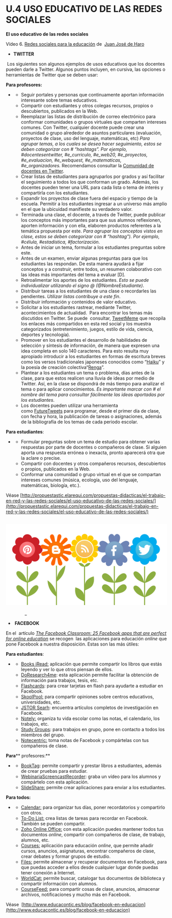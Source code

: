 # U.4 USO EDUCATIVO DE LAS REDES SOCIALES

**El uso educativo de las redes sociales**

Vídeo 6. [Redes sociales para la educación](https://www.slideshare.net/jjdeharo/redes-sociales-para-la-educacin "Redes sociales para la educación ") de  [Juan José de Haro](http://www.slideshare.net/jjdeharo)

*   **TWITTER**

 Los siguientes son algunos ejemplos de usos educativos que los docentes pueden darle a Twitter. Algunos puntos incluyen, en cursiva, las opciones o herramientas de Twitter que se deben usar:

**Para profesores:**

*   *   Seguir portales y personas que continuamente aportan información interesante sobre temas educativos.
    *   Compartir con estudiantes y otros colegas recursos, propios o descubiertos, publicados en la Web.
    *   Reemplazar las listas de distribución de correo electrónico para conformar comunidades o grupos virtuales que comparten intereses comunes. Con Twitter, cualquier docente puede crear una comunidad o grupo alrededor de asuntos particulares (evaluación, proyectos de clase, uso del lenguaje, matemáticas, etc) _Para agrupar temas, a los cuales se desea hacer seguimiento, estos se deben categorizar con # “hashtags”. Por ejemplo, #docentesentwitter, #e\_curriculo, #e\_web20, #e\_proyectos, #e\_evaluacion, #e\_webquest, #e\_matematicas, #e_organizadores._ Recomendamos consultar la [Comunidad de docentes en Twitter](http://www.eduteka.org/docentesentwitter/inicio).
    *   Crear listas de estudiantes para agruparlos por grados y así facilitar el seguimiento a todos los que conforman un grado. Además, los docentes pueden tener una URL para cada lista o tema de interés y compartirla con los estudiantes.
    *   Expandir los proyectos de clase fuera del espacio y tiempo de la escuela. Permitir a los estudiantes ingresar a un universo más amplio en el que la ubicuidad manifieste su verdadero valor.
    *   Terminada una clase, el docente, a través de Twitter, puede publicar los conceptos más importantes para que sus alumnos reflexionen, aporten información y con ella, elaboren productos referentes a la temática propuesta por este. _Para agrupar los conceptos vistos en clase, estos se deben categorizar con # “hashtag"). Por ejemplo, #célula, #estadística, #factorización_.
    *   Antes de iniciar un tema, formular a los estudiantes preguntas sobre este. 
    *   Antes de un examen, enviar algunas preguntas para que los estudiantes las respondan. De esta manera ayudará a fijar conceptos y a construir, entre todos, un resumen colaborativo con las ideas más importantes del tema a evaluar \[D\].
    *   Retroalimentar los aportes de los estudiantes. _Esto se puede individualizar utilizando el signo @ (@NombreEstudiante)_.
    *   Distribuir tareas a los estudiantes de una clase o recordarles las pendientes. _Utilizar listas contribuye a este fin_.
    *   Distribuir información y contenidos de valor educativo. 
    *   Solicitar a los estudiantes rastrear, mediante Twitter, acontecimientos de actualidad.  Para encontrar los temas más discutidos en Twitter. Se puede  consultar, [TweetMeme](http://tweetmeme.com/) que recopila los enlaces más compartidos en esta red social y los muestra categorizados (entretenimiento, juegos, estilo de vida, ciencia, deportes y tecnología). 
    *   Promover en los estudiantes el desarrollo de habilidades de selección y síntesis de información, de manera que expresen una idea completa en solo 140 caracteres. Para esto resulta muy apropiado introducir a los estudiantes en formas de escritura breves como los versos tradicionales japoneses conocidos como “[Haiku](http://es.wikipedia.org/wiki/Haiku)” y la poesía de creación colectiva“[Renga](http://es.wikipedia.org/wiki/Renga)”.
    *   Plantear a los estudiantes un tema o problema, días antes de la clase, para que estos realicen una lluvia de ideas por medio de Twitter. Así, en la clase se dispondrá de más tiempo para analizar el tema o para aplicar conocimientos. _Es importante marcar con # el nombre del tema para consultar fácilmente las ideas aportadas por los estudiantes_.
    *   Los docentes pueden utilizar una herramienta como [FutureTweets](http://futuretweets.com/) para programar, desde el primer día de clase, con fecha y hora, la publicación de tareas o asignaciones, además de la bibliografía de los temas de cada periodo escolar.

**Para estudiantes**:

*   *   Formular preguntas sobre un tema de estudio para obtener varias respuestas por parte de docentes o compañeros de clase. Si alguien aporta una respuesta errónea o inexacta, pronto aparecerá otra que la aclare o precise.
    *   Compartir con docentes y otros compañeros recursos, descubiertos o propios, publicados en la Web.
    *   Conformar una comunidad o grupo virtual en el que se compartan intereses comunes (música, ecología, uso del lenguaje, matemáticas, biología, etc.).

Véase [http://propuestastic.elarequi.com/propuestas-didacticas/el-trabajo-en-red-y-las-redes-sociales/el-uso-educativo-de-las-redes-sociales/](http://propuestastic.elarequi.com/propuestas-didacticas/el-trabajo-en-red-y-las-redes-sociales/el-uso-educativo-de-las-redes-sociales/)


 ![Las redes sociales](img/twyface.jpg "Las redes sociales")


               _   

*    **FACEBOOK**

En el  artículo _[The Facebook Classroom: 25 Facebook apps that are perfect for online education](http://www.collegedegree.com/library/college-life/15-facebook-apps-perfect-for-online-education)_ se recogen  las aplicaciones para educación _online_ que pone Facebook a nuestra disposición. Estas son las más útiles:

**Para estudiantes**:

*   *   [Books iRead:](http://www.facebook.com/apps/application.php?id=2406120893) aplicación que permite compartir los libros que estás leyendo y ver lo que otros piensan de ellos.
    *   [DoResearch4me](http://www.facebook.com/r.php?referrer=112&app_id=6184736203&app_data=http%3A%2F%2Fmichaellissack.com%2Fresearchbitch%2F%3Ffb_sig_in_iframe%3D1%26fb_sig_locale%3Des_LA%26fb_sig_in_new_facebook%3D1%26fb_sig_time%3D1249978193.0876%26fb_sig_added%3D0%25): esta aplicación permite facilitar la obtención de información para trabajos, tesis, etc.
    *   [Flashcards](http://www.facebook.com/tos.php?api_key=b71583e3ec6c46249cb3d20b8c391f3b&next=http%3A%2F%2Ffacebook.positivemotion.com%2Fflashcards%2F&v=1.0&canvas): para crear tarjetas en flash para ayudarte a estudiar en Facebook.
    *   [SkoolPool:](http://www.facebook.com/tos.php?api_key=d943442dec6c2b0049bd0e5f41ac7604&next=http%3A%2F%2Ffb.skoolpool.com%2Findex.php&v=1.0&canvas) para compartir opiniones sobre centros educativos, universidades, etc.
    *   [JSTOR Searh](http://www.facebook.com/tos.php?api_key=4fdf94e6018a4f4588acef2a277eeb19&next=&v=1.0&canvas): encuentra artículos completos de investigación en Facebook.
    *   [Notely:](http://www.facebook.com/tos.php?api_key=50fc5210eea23075c30f144a99350f8b&next=&v=1.0&canvas) organiza tu vida escolar como las notas, el calendario, los trabajos, etc.
    *   [Study Groups](http://www.facebook.com/tos.php?api_key=1f1e73403efc871b65048f4be79dde50&next=&v=1.0&canvas): para trabajos en grupo, pone en contacto a todos los miembros del grupo.
    *   [Notecentric:](http://www.facebook.com/tos.php?api_key=092b24f88a7b6f3761c3ec8c2e9c810d&next=&v=1.0&canvas) toma notas de Facebook y compártelas con tus compañeros de clase.

**Para**** profesores:**

*   *   [BookTag](http://apps.facebook.com/booktag/): permite compartir y prestar libros a estudiantes, además de crear pruebas para estudiar.
    *   [WebinariaScreencastRecorder](http://www.facebook.com/login.php?v=1.0&api_key=bd1230448838c94b00f050b8823baf3f&next=http%3A%2F%2Fwww.webinaria.com%2Ffacebook%2F&canvas): graba un vídeo para los alumnos y compártelo con esta aplicación.
    *   [SlideShare:](http://www.facebook.com/login.php?v=1.0&api_key=1de6b62986d7ac6f42385f942ef82a24&next=http%3A%2F%2Ffacebook.slideshare.com%2F&canvas) permite crear aplicaciones para enviar a los estudiantes.

**Para todos:**

*   *   [Calendar:](http://www.facebook.com/tos.php?api_key=4eaec3ebb2cbe80d4a02f7abdb2179fa&next=http%3A%2F%2F30boxes.com%2F%3Ffb30b%3D1%26&v=1.0&canvas) para organizar tus días, poner recordatorios y compartirlo con otros.
    *   [To-Do List:](http://apps.facebook.com/todo_list/) crea listas de tareas para recordar en Facebook. También se pueden compartir.
    *   [Zoho Online Office:](http://www.facebook.com/tos.php?api_key=c92bc5206b7411a699e57b52e08216f2&next=http%3A%2F%2Fzapp.zoho.com%2F&v=1.0&canvas) con esta aplicación puedes mantener todos tus documentos _online_, compartir con compañeros de clase, de trabajo, alumnos, etc.
    *   [Courses:](http://www.facebook.com/tos.php?api_key=1c1cfdfaac3f4492e0034196de2125ff&next=courses%2Fsidenav%3Ffbframe%3Dtrue%26controller%3Dcourses%26rframe%3Dtrue&v=1.0&canvas) aplicación para educación _online_, que permite añadir cursos, anuncios, asignaturas, encontrar compañeros de clase, crear debates y formar grupos de estudio.
    *   [Files:](http://www.facebook.com/tos.php?api_key=a9389770f1a8975d7399822cdbd3bac2&next=http%3A%2F%2Fwww.box.net%2Ffacebook%2F&v=1.0&canvas) permite almacenar y recuperar documentos en Facebook, para que puedas acceder a ellos desde cualquier lugar donde puedas tener conexión a Internet.
    *   [WorldCat:](http://www.facebook.com/tos.php?api_key=868ce48aad0d252602b3eeb2fdc7debb&next=http%3A%2F%2Fworldcatdoor.org%2Ff8%2Fworldcat%2F&v=1.0&canvas) permite buscar, catalogar tus documentos de biblioteca y compartir información con alumnos.
    *   [CourseFeed:](http://www.facebook.com/tos.php?api_key=f1679972cc40f9c1e082d12090e8916f&next=&v=1.0&canvas) para compartir cosas de clase, anuncios, almacenar archivos, notificaciones y mucho más en Facebook.

Véase  [http://www.educacontic.es/blog/facebook-en-educacion](http://www.educacontic.es/blog/facebook-en-educacion)

